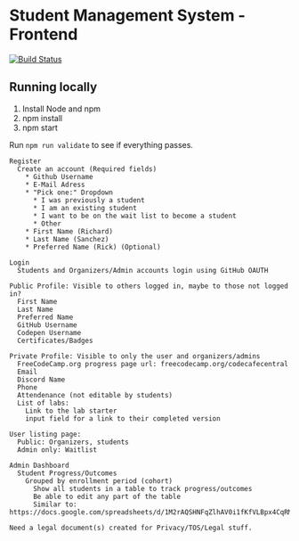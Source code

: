 # Student Management System - Frontend

[![Build Status](https://travis-ci.com/freecodeschoolindy/sms.svg?branch=master)](https://travis-ci.com/freecodeschoolindy/sms)

## Running locally

1. Install Node and npm
1. npm install
1. npm start

Run `npm run validate` to see if everything passes.


```
Register
  Create an account (Required fields)
    * Github Username
    * E-Mail Adress
    * "Pick one:" Dropdown
      * I was previously a student
      * I am an existing student
      * I want to be on the wait list to become a student
      * Other
    * First Name (Richard)
    * Last Name (Sanchez)
    * Preferred Name (Rick) (Optional)

Login
  Students and Organizers/Admin accounts login using GitHub OAUTH

Public Profile: Visible to others logged in, maybe to those not logged in?
  First Name
  Last Name
  Preferred Name
  GitHub Username
  Codepen Username
  Certificates/Badges

Private Profile: Visible to only the user and organizers/admins
  FreeCodeCamp.org progress page url: freecodecamp.org/codecafecentral
  Email
  Discord Name
  Phone
  Attendenance (not editable by students)
  List of labs:
    Link to the lab starter
    input field for a link to their completed version

User listing page:
  Public: Organizers, students
  Admin only: Waitlist

Admin Dashboard
  Student Progress/Outcomes
    Grouped by enrollment period (cohort)
      Show all students in a table to track progress/outcomes
      Be able to edit any part of the table
      Similar to: https://docs.google.com/spreadsheets/d/1M2rAQSHNFqZlhAV0i1fKfVLBpx4CqRMUzowoGWS_KKQ/edit#gid=0

Need a legal document(s) created for Privacy/TOS/Legal stuff.
```
